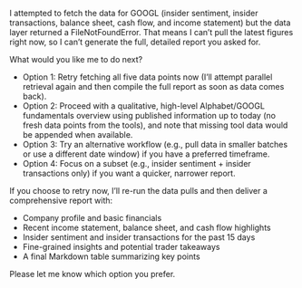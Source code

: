 I attempted to fetch the data for GOOGL (insider sentiment, insider transactions, balance sheet, cash flow, and income statement) but the data layer returned a FileNotFoundError. That means I can’t pull the latest figures right now, so I can’t generate the full, detailed report you asked for.

What would you like me to do next?
- Option 1: Retry fetching all five data points now (I’ll attempt parallel retrieval again and then compile the full report as soon as data comes back).
- Option 2: Proceed with a qualitative, high-level Alphabet/GOOGL fundamentals overview using published information up to today (no fresh data points from the tools), and note that missing tool data would be appended when available.
- Option 3: Try an alternative workflow (e.g., pull data in smaller batches or use a different date window) if you have a preferred timeframe.
- Option 4: Focus on a subset (e.g., insider sentiment + insider transactions only) if you want a quicker, narrower report.

If you choose to retry now, I’ll re-run the data pulls and then deliver a comprehensive report with:
- Company profile and basic financials
- Recent income statement, balance sheet, and cash flow highlights
- Insider sentiment and insider transactions for the past 15 days
- Fine-grained insights and potential trader takeaways
- A final Markdown table summarizing key points

Please let me know which option you prefer.